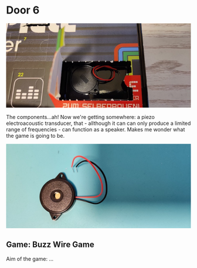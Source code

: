 # Door 6

![door](door.jpg)

The components...ah! Now we're getting somewhere: a piezo electroacoustic transducer, that - allthough it can can only produce a limited range of frequencies - can function as a speaker. Makes me wonder what the game is going to be.

![components](components.jpg)

## Game: Buzz Wire Game

Aim of the game: ...
